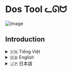 # Dos Tool ᓚᘏᗢ

![Image](https://github.com/user-attachments/assets/3216e857-a591-46c6-ac36-b98ab480a1ad)

## Introduction
<details>
<summary> 🇻🇳  Tiếng Việt</summary>

## Mô tả

**Dos Tool** là một công cụ mã nguồn mở được viết bằng Python, cho phép bạn thực hiện các cuộc tấn công DoS (Từ chối Dịch vụ) vào các máy chủ web. Công cụ này hỗ trợ nhiều phương thức tấn công khác nhau, bao gồm:

*   **GET Flood:** Gửi một lượng lớn các yêu cầu GET đến máy chủ mục tiêu.
*   **POST Flood:** Gửi một lượng lớn các yêu cầu POST với dữ liệu ngẫu nhiên đến máy chủ mục tiêu.
*   **Mixed HTTP Methods:**  Kết hợp các phương thức HTTP khác nhau (GET, POST, PUT, DELETE) để tấn công.
*   **Slowloris:** Duy trì nhiều kết nối HTTP đến máy chủ mục tiêu, nhưng chỉ gửi các header không hoàn chỉnh, làm cạn kiệt tài nguyên của máy chủ.
*   **R.U.D.Y (R-U-Dead-Yet):** Gửi các yêu cầu POST với trường `Content-Length` rất lớn, nhưng sau đó gửi dữ liệu thực tế rất chậm, từng byte một, làm máy chủ phải chờ đợi trong thời gian dài.
*  **Search Engine Attack:**  Gửi requests đến trang tìm kiếm (ví dụ như: /search?=...).

Công cụ cũng cho phép bạn tùy chỉnh các tham số như số lượng luồng, thời gian tấn công, User-Agent, cookie, và nhiều tham số khác.

## ⚠️ Cảnh báo ⚠️

*   **Trách nhiệm pháp lý:** Việc sử dụng công cụ này để tấn công các hệ thống mà bạn không có quyền truy cập là **bất hợp pháp** và có thể dẫn đến hậu quả pháp lý nghiêm trọng.  Chỉ sử dụng công cụ này trên các hệ thống mà bạn có quyền kiểm thử.
*   **Ảnh hưởng đến hệ thống:** Các cuộc tấn công DoS có thể làm gián đoạn hoặc ngừng hoạt động của các dịch vụ trực tuyến. Hãy cân nhắc kỹ lưỡng trước khi thực hiện tấn công.
*   **Mục đích giáo dục:** Công cụ này được thiết kế cho mục đích giáo dục và nghiên cứu bảo mật. Tác giả không chịu trách nhiệm cho bất kỳ hành vi sử dụng sai mục đích nào.

## Các tính năng chính

*   **Đa luồng:** Tấn công đồng thời bằng nhiều luồng, tăng hiệu quả tấn công.
*   **Tùy biến cao:**  Cho phép tùy chỉnh nhiều tham số như:
    *   Số lượng luồng.
    *   Thời gian tấn công.
    *   User-Agent (từ file hoặc thủ công).
    *   Cookie.
    *   Headers tùy chỉnh (cho Slowloris và R.U.D.Y).
    *   Tốc độ làm mới (cập nhật thông tin).
*   **Hỗ trợ nhiều phương thức tấn công:** GET, POST, PUT, DELETE, Slowloris, R.U.D.Y, và Search Engine Attack.
*   **Giao diện trực quan:** Sử dụng thư viện `rich` để hiển thị thông tin trạng thái tấn công một cách đẹp mắt và dễ theo dõi.
*   **Logging:** Ghi lại log của cuộc tấn công vào file (tùy chọn).
*   **Tự động tạo User-Agent, Request:** Nếu bạn chọn.

## Cài đặt

1.  **Cài đặt Python:** Đảm bảo bạn đã cài đặt Python 3.7 trở lên.
2.  **Clone repository (hoặc tải xuống):**
    ```bash
    git clone https://github.com/Rin1809/Dos_Tool.git
    cd Dos-Tool
    ```
3.   **(Tùy chọn) Tạo và kích hoạt môi trường ảo:**  Điều này được khuyến nghị để tránh xung đột thư viện.
    ```bash
     python -m venv moitruongao
    ```

    * Trên window:
        ```
        moitruongao\Scripts\activate
        ```

    * Trên (Linux/macOS):
         ```
         source moitruongao/bin/activate
         ```
4.  **Cài đặt các thư viện cần thiết:**  `requirements.txt` đã được tạo sẵn (nằm trong folder).
    *Nếu chưa có `requirements.txt` hãy tạo thủ công (với nội dung liệt kê các thư viện sau):
        ```
        requests
        aiohttp
        rich
        ```
     ```bash
     pip install -r requirements.txt
     ```

## Cách sử dụng

1.  **Chạy file `run.bat`:** File này sẽ tự động kiểm tra và cài đặt môi trường ảo (nếu chưa có), cài đặt các thư viện cần thiết, và sau đó chạy công cụ.

2.  **Nhập các tham số:**  Công cụ sẽ yêu cầu bạn nhập các thông tin sau:
    *   **Chế độ tấn công:**  Chọn một trong các chế độ:
        *   **1:** Tấn công GET đơn giản (mặc định).
        *   **2:** Tấn công TÙY CHỈNH (cho phép chọn nhiều phương thức HTTP).
        *   **3:** Tấn công Slowloris.
        *   **4:** Tấn công R.U.D.Y.
        *   **5:**  Tấn công SEARCH
    *   **URL mục tiêu:**
        *   **Từ file:**  Nhập tên file chứa danh sách các URL (mỗi URL một dòng). Ví dụ: `urls.txt`.
        *   **Thủ công:** Nhập trực tiếp URL, ví dụ: `https://example.com`.
        *  Với Search engine, bạn nhập URL có dạng: `https://yurineko.my/search?query=` (Nếu thủ công), và làm theo hướng dẫn.
    *   **Số lượng luồng:**  Số lượng kết nối đồng thời (ví dụ: 100).
    *   **Tốc độ làm mới (refresh rate):**  Thời gian cập nhật thông tin trạng thái (ví dụ: 0.5 giây).
    *   **Thời gian tấn công:**  Thời gian tấn công (giây). Nhập `0` để tấn công vĩnh viễn (không khuyến khích).
    *   **Tùy chọn phương thức HTTP (nếu chọn chế độ TÙY CHỈNH):**  Nhập các phương thức tấn công, cách nhau bởi dấu phẩy, ví dụ: `GET, POST, PUT`.  Hoặc nhập `ALL` để chọn tất cả.
    *   **Tùy chọn cookie:**  Nếu muốn thêm cookie, nhập `y` và nhập giá trị cookie. Nếu không, nhập `n`.
    *   **Tùy chọn User-Agent:**
        *   **Từ file:**  Nhập tên file chứa danh sách User-Agent (mỗi User-Agent một dòng). Ví dụ: `user_agents.txt`.
        *   **Thủ công:** Nhập User-Agent trực tiếp.
    * **(Chỉ với SLOWLORIS) Ports**  chọn: `80` (HTTP), `443` (HTTPS), hoặc cả hai (`3`).
    * **(Chỉ với SLOWLORIS và R.U.D.Y)**  Chọn lấy header `tự động` hay `thủ công`.
    *   **Lưu log:**  Nếu muốn lưu log, nhập `y`. Nếu không, nhập `n`.

3.  **Theo dõi tiến trình:** Công cụ sẽ hiển thị bảng trạng thái tấn công, bao gồm các thông tin:
    *   Tổng số luồng.
    *   Tổng số yêu cầu.
    *   Số yêu cầu thành công.
    *   Số yêu cầu thất bại.
    *   Thời gian đã trôi qua.
    *   Tiến trình chi tiết cho từng URL (đã hoàn thành / tổng số, phần trăm, tốc độ).
    *   Log các hoạt động gần đây (10 hoạt động cuối).

4.  **Dừng tấn công:**  Nhấn `Ctrl + C` để dừng tấn công.

## Ví dụ chi tiết (rất chi tiết, từng option 1)

**Ví dụ 1: Tấn công GET đơn giản vào một URL**

1.  Chạy `run.bat`.
2.  Chọn chế độ tấn công: `1` (GET).
3.  Chọn cách nhập URL: `2` (thủ công).
4.  Nhập URL: `https://example.com`.
5.  Nhập số luồng: `50`.
6.  Nhập tốc độ làm mới: `0.5`.
7.  Nhập thời gian tấn công: `60` (tấn công trong 60 giây).
8.  Thêm cookie?: `n`.
9.  Chọn User-Agent: `2` (thủ công).
10. Nhập User-Agent: `Mozilla/5.0 (Windows NT 10.0; Win64; x64) AppleWebKit/537.36 (KHTML, like Gecko) Chrome/91.0.4472.124 Safari/537.36`.
11. Lưu log?: `y`.

**Ví dụ 2: Tấn công tùy chỉnh với nhiều phương thức HTTP vào nhiều URL từ file**

1.  Tạo một file `urls.txt` với nội dung sau (mỗi URL một dòng):

    ```
    https://example.com
    https://example.net
    https://example.org
    ```
2.  Chạy `run.bat`.
3.  Chọn chế độ tấn công: `2` (TÙY CHỈNH).
4.  Chọn cách nhập URL: `1` (từ file).
5.  Nhập tên file: `urls.txt`.
6.  Nhập số luồng: `100`.
7.  Nhập tốc độ làm mới: `1`.
8.  Nhập thời gian tấn công: `0` (tấn công vĩnh viễn - *không khuyến khích*, hãy cẩn thận!).
9.  Chọn các phương thức HTTP: `GET, POST`.
10. Thêm cookie?: `y`.
11. Nhập giá trị cookie: `sessionid=abcdef123456; csrftoken=xyz789`.
12. Chọn User-Agent: `1` (từ file).
13. Nhập tên file chứa User-Agent: `user_agents.txt` (bạn cần tạo file này, mỗi dòng một User-Agent).
14. Lưu log?: `n`.

**Ví dụ 3: Tấn công Slowloris**

1.  Chạy `run.bat`
2.  Chọn chế độ tấn công: `3` (Slowloris).
3.  Chọn cách nhập URL: `2` (Nhập thủ công)
4. Nhập URL: `http://example.com`
5. Nhập số lượng: `200`.
6.  Nhập tốc độ làm mới: `0.5`.
7. Nhập thời gian tấn công `30`.
8. Thêm cookie: `n`.
9. Chọn cách lấy headers: `1` (tự động) (Với Slowloris thì nên tự động)
10. Chọn cổng tấn công `3` (Cả hai 80 và 443)
11. Lưu log: `n`

**Ví dụ 4: Tấn công R.U.D.Y.**
Tương tự như trên, nhưng:
 *  Chọn chế độ tấn công `4`.
 * Nên chọn lấy Headers `tự động`.

**Ví dụ 5: Tấn công Search engine**
1.  Chạy `run.bat`
2.  Chọn chế độ tấn công: `5`.
3.  Chọn cách nhập URL: `2` (thủ công)
4. Nhập url search: `https://example.com/search?q=`.
5. Chọn `Có` muốn thêm từ khóa tìm kiếm không?: `y`
6. Nhập từ khóa: `dos,attack,python`.
7.  Và nhập các thông tin khác (threads, time,...)

**Lưu ý quan trọng về Slowloris và R.U.D.Y:**

*   Hai phương thức tấn công này khai thác các lỗ hổng ở tầng ứng dụng (Layer 7), không phải tầng mạng (Layer 3/4 như SYN Flood).
*   Chúng hoạt động bằng cách làm cho máy chủ web "bận rộn" với các kết nối dở dang, thay vì làm quá tải băng thông.
*   Cần điều chỉnh các tham số (như số lượng luồng, thời gian chờ) cho phù hợp với từng mục tiêu.

</details>

<details>
<summary> 🇬🇧 English</summary>

## Description

**Dos Tool** is an open-source tool written in Python that allows you to perform DoS (Denial of Service) attacks on web servers.  This tool supports various attack methods, including:

*   **GET Flood:** Sends a large number of GET requests to the target server.
*   **POST Flood:** Sends a large number of POST requests with random data to the target server.
*   **Mixed HTTP Methods:** Combines different HTTP methods (GET, POST, PUT, DELETE) to attack.
*   **Slowloris:** Maintains multiple HTTP connections to the target server, but only sends incomplete headers, exhausting the server's resources.
*   **R.U.D.Y (R-U-Dead-Yet):** Sends POST requests with a very large `Content-Length` field, but then sends the actual data very slowly, byte by byte, forcing the server to wait for a long time.
* **Search Engine Attack:** Sends requests to a search page (eg: /search?=...).

The tool also allows you to customize parameters such as the number of threads, attack duration, User-Agent, cookies, and more.

## ⚠️ Warning ⚠️

*   **Legal Responsibility:** Using this tool to attack systems that you do not have access to is **illegal** and can lead to serious legal consequences. Only use this tool on systems that you have permission to test.
*   **System Impact:** DoS attacks can disrupt or shut down online services. Consider carefully before carrying out an attack.
*   **Educational Purpose:** This tool is designed for educational and security research purposes. The author is not responsible for any misuse.

## Key Features

*   **Multi-threaded:** Attack simultaneously with multiple threads, increasing attack effectiveness.
*   **Highly Customizable:**  Allows you to customize many parameters such as:
    *   Number of threads.
    *   Attack duration.
    *   User-Agent (from file or manually).
    *   Cookies.
    *   Custom Headers (for Slowloris and R.U.D.Y).
    * Refresh Rate.
*   **Supports multiple attack methods:** GET, POST, PUT, DELETE, Slowloris, R.U.D.Y, and Search Engine Attack.
*   **Intuitive Interface:** Uses the `rich` library to display attack status information in a beautiful and easy-to-follow way.
*   **Logging:**  Logs the attack to a file (optional).
* **Auto generate User-Agent, Requests headers** (If you choose)

## Installation

1.  **Install Python:** Make sure you have Python 3.7 or later installed.
2.  **Clone the repository (or download):**
    ```bash
    git clone https://github.com/Rin1809/Dos_Tool.git)
    cd Dos-Tool
    ```
3.  **(Optional) Create and activate a virtual environment:**  This is recommended to avoid library conflicts.
     ```bash
     python -m venv venv
     ```
     * On Windows:
        ```
        venv\Scripts\activate
        ```
     * On Linux/macOS:
        ```
         source venv/bin/activate
        ```

4.  **Install the required libraries:** `requirements.txt` is included in the folder.
      *If `requirements.txt` is missing, create one manually (list these libs):
        ```
        requests
        aiohttp
        rich
        ```
    ```bash
    pip install -r requirements.txt
    ```

## Usage

1.  **Run the `run.bat` file:** This file will automatically check and install the virtual environment (if it doesn't exist), install the necessary libraries, and then run the tool.

2.  **Enter the parameters:** The tool will ask you to enter the following information:
    *   **Attack Mode:**  Choose one of the following modes:
        *   **1:** Simple GET attack (default).
        *   **2:** CUSTOM attack (allows you to select multiple HTTP methods).
        *   **3:** Slowloris attack.
        *   **4:** R.U.D.Y attack.
        * **5:** Search Attack.
    *   **Target URL:**
        *   **From file:** Enter the name of the file containing the list of URLs (one URL per line).  Example: `urls.txt`.
        *   **Manually:** Enter the URL directly, for example: `https://example.com`.
        * With search engines, use URLs like: `https://yurineko.my/search?query=` (Manually), follow instructions.
    *   **Number of threads:**  The number of concurrent connections (e.g., 100).
    *   **Refresh rate:** The time to update the status information (e.g., 0.5 seconds).
    *   **Attack time:**  The duration of the attack (seconds). Enter `0` for a perpetual attack (not recommended).
    *   **HTTP method options (if CUSTOM mode is selected):** Enter the attack methods, separated by commas, for example: `GET, POST, PUT`. Or enter `ALL` to select all.
    *   **Cookie options:** If you want to add a cookie, enter `y` and enter the cookie value.  Otherwise, enter `n`.
    *   **User-Agent options:**
        *   **From file:**  Enter the name of the file containing the User-Agent list (one User-Agent per line). Example: `user_agents.txt`.
        *   **Manually:** Enter the User-Agent directly.
    * **(SLOWLORIS only)**:  Select ports `80` (HTTP), `443` (HTTPS), or both (`3`).
    * **(SLOWLORIS and R.U.D.Y only):** Select headers are generated `automatically` or `manually`.
    *   **Save log:**  If you want to save the log, enter `y`.  Otherwise, enter `n`.

3.  **Monitor progress:**  The tool will display an attack status table, including information:
    *   Total number of threads.
    *   Total number of requests.
    *   Number of successful requests.
    *   Number of failed requests.
    *   Elapsed time.
    *   Detailed progress for each URL (completed / total, percentage, speed).
    *   Log of recent activity (last 10 activities).

4.  **Stop attack:** Press `Ctrl + C` to stop the attack.

## Detailed Examples

**Example 1: Simple GET attack on a single URL**

1.  Run `run.bat`.
2.  Choose attack mode: `1` (GET).
3.  Choose how to enter the URL: `2` (manually).
4.  Enter URL: `https://example.com`.
5.  Enter the number of threads: `50`.
6.  Enter refresh rate: `0.5`.
7.  Enter attack time: `60` (attack for 60 seconds).
8.  Add cookie?: `n`.
9.  Choose User-Agent: `2` (manually).
10. Enter User-Agent: `Mozilla/5.0 (Windows NT 10.0; Win64; x64) AppleWebKit/537.36 (KHTML, like Gecko) Chrome/91.0.4472.124 Safari/537.36`.
11. Save log?: `y`.

**Example 2: Custom attack with multiple HTTP methods on multiple URLs from a file**

1.  Create a `urls.txt` file with the following content (one URL per line):

    ```
    https://example.com
    https://example.net
    https://example.org
    ```

2.  Run `run.bat`.
3.  Choose attack mode: `2` (CUSTOM).
4.  Choose how to enter the URL: `1` (from file).
5.  Enter file name: `urls.txt`.
6.  Enter number of threads: `100`.
7.  Enter refresh rate: `1`.
8.  Enter attack time: `0` (perpetual attack - *not recommended*, be careful!).
9.  Choose HTTP methods: `GET, POST`.
10. Add cookie?: `y`.
11. Enter cookie value: `sessionid=abcdef123456; csrftoken=xyz789`.
12. Choose User-Agent: `1` (from file).
13. Enter the name of the User-Agent file: `user_agents.txt` (you need to create this file, one User-Agent per line).
14. Save log?: `n`.

**Example 3: Slowloris Attack**

1.  Run `run.bat`
2.  Choose attack mode: `3` (Slowloris)
3. Choose how to input url: `2` (Manually)
4. Enter url `http://example.com`.
5. Enter threads: `200`
6. Enter refresh rate `0.5`.
7. Enter attack time: `30`
8. Add cookie: `n`
9. Choose headers method: `1` (automatically)
10. Choose attack ports: `3` (both 80 and 443).
11. Save log?: `n`

**Example 4: R.U.D.Y. Attack**
Similar, but:
   * Select mode `4`.
   * Recommend to get headers `automatically`.

**Example 5: Search Engine Attack**
1. Run `run.bat`.
2. Choose attack mode: `5` (Search).
3. Choose url input `2` (Manually).
4. Enter url `https://example.com/search?q=`.
5.  Select `y` to input keywords.
6. Input: `dos,attack,python`
7. And input others infomations (threads, time,...)

**Important notes about Slowloris and R.U.D.Y.:**

*   These two attack methods exploit vulnerabilities in the application layer (Layer 7), not the network layer (Layer 3/4 like SYN Flood).
*   They work by keeping web servers "busy" with dangling connections, rather than overloading bandwidth.
*   Parameters (such as number of threads, timeouts) need to be adjusted for each target.
</details>

<details>
<summary> 🇯🇵 日本語</summary>

## 説明

**Dos Tool** は、Python で書かれたオープンソースのツールで、Web サーバーに対して DoS (Denial of Service) 攻撃を実行できます。このツールは、次のようなさまざまな攻撃方法をサポートしています。

*   **GET Flood:** 大量のリクエストをターゲット サーバーに送信します。
*   **POST Flood:** ランダムなデータを含む大量の POST リクエストをターゲット サーバーに送信します。
*   **Mixed HTTP Methods:** さまざまな HTTP メソッド (GET、POST、PUT、DELETE) を組み合わせて攻撃します。
*   **Slowloris:** ターゲット サーバーへの複数の HTTP 接続を維持しますが、不完全なヘッダーのみを送信し、サーバーのリソースを使い果たします。
*   **R.U.D.Y (R-U-Dead-Yet):** 非常に大きな `Content-Length` フィールドを持つ POST リクエストを送信しますが、実際のデータを非常にゆっくりと (1 バイトずつ) 送信し、サーバーを長時間待機させます。
*   **検索エンジンの攻撃:** 検索ページへのリクエストを送信します (例: /search?=...)。

このツールでは、スレッド数、攻撃時間、User-Agent、Cookie などのパラメーターをカスタマイズすることもできます。

## ⚠️ 警告 ⚠️

*   **法的責任:** このツールを使用してアクセス権のないシステムを攻撃することは**違法**であり、深刻な法的結果を招く可能性があります。 このツールは、テストする権限があるシステムでのみ使用してください。
*   **システムへの影響:** DoS 攻撃は、オンライン サービスを中断またはシャットダウンする可能性があります。 攻撃を実行する前に、慎重に検討してください。
*   **教育目的:** このツールは、教育およびセキュリティ研究を目的として設計されています。 著者は、誤用について責任を負いません。

## 主な機能

*   **マルチスレッド:** 複数のスレッドで同時に攻撃し、攻撃効果を高めます。
*   **高度なカスタマイズ性:** 次のような多くのパラメーターをカスタマイズできます。
    *   スレッド数。
    *   攻撃時間。
    *   User-Agent (ファイルから、または手動で)。
    *   Cookie。
    *   カスタム ヘッダー (Slowloris および R.U.D.Y 用)。
    * 更新頻度
*   **複数の攻撃方法をサポート:** GET、POST、PUT、DELETE、Slowloris、R.U.D.Y、および検索エンジンの攻撃。
*   **直感的なインターフェース:** `rich` ライブラリを使用して、攻撃ステータス情報を美しく、わかりやすく表示します。
*   **ログ:** 攻撃のログをファイルに記録します (オプション)。
* **User-Agent、リクエストヘッダーを自動生成します** (選択した場合)。

## インストール

1.  **Python のインストール:** Python 3.7 以降がインストールされていることを確認してください。
2.  **リポジトリのクローン (またはダウンロード):**
    ```bash
    git clone https://github.com/Rin1809/Dos_Tool.git
    cd Dos-Tool
    ```
3.  **(オプション) 仮想環境を作成してアクティブ化する:** ライブラリの競合を避けるために、これをお勧めします。
     ```bash
     python -m venv venv
     ```

      * Windowsの場合:
         ```
         venv\Scripts\activate
         ```

     * Linux/macOS の場合:
         ```
         source venv/bin/activate
         ```
4.  **必要なライブラリをインストールします:** `requirements.txt`はフォルダーに含まれています。
   * `requirements.txt` がない場合は、手動で作成します (次のライブラリをリストします)。
    ```
    requests
    aiohttp
    rich
    ```
    ```bash
    pip install -r requirements.txt
    ```

## 使用方法

1.  **`run.bat` ファイルを実行します:** このファイルは、仮想環境を自動的にチェックしてインストールし (存在しない場合)、必要なライブラリをインストールしてから、ツールを実行します。

2.  **パラメーターを入力します:** ツールは、次の情報を入力するように求めます。
    *   **攻撃モード:** 次のいずれかのモードを選択します。
        *   **1:** 単純な GET 攻撃 (デフォルト)。
        *   **2:** カスタム攻撃 (複数の HTTP メソッドを選択できます)。
        *   **3:** Slowloris 攻撃。
        *   **4:** R.U.D.Y 攻撃。
        * **5:** 検索エンジンの攻撃。
    *   **ターゲット URL:**
        *   **ファイルから:** URL のリスト (1 行に 1 つの URL) を含むファイルの名前を入力します。 例: `urls.txt`.
        *   **手動:** URL を直接入力します。例: `https://example.com`.
        * 検索エンジンの場合は、次のようなURLを使用します: `https://yurineko.my/search?query=` (手動で)、指示に従います。
    *   **スレッド数:** 同時接続数 (例: 100)。
    *   **更新頻度:** ステータス情報を更新する時間 (例: 0.5 秒)。
    *   **攻撃時間:** 攻撃時間 (秒)。 永続的な攻撃の場合は `0` を入力します (推奨しません)。
    *   **HTTP メソッド オプション (カスタム モードが選択されている場合):** 攻撃メソッドをコンマで区切って入力します。例: `GET, POST, PUT`.  または、すべてを選択するには `ALL` と入力します。
    *   **Cookie オプション:** Cookie を追加する場合は、`y` を入力して Cookie 値を入力します。 それ以外の場合は、`n` を入力します。
    *   **User-Agent オプション:**
        *   **ファイルから:** User-Agent リスト (1 行に 1 つの User-Agent) を含むファイルの名前を入力します。例: `user_agents.txt`.
        *   **手動:** User-Agent を直接入力します。
    * **(SLOWLORIS のみ):** ポート `80` (HTTP)、`443` (HTTPS)、または両方 (`3`) を選択します。
    *   **(SLOWLORIS および R.U.D.Y のみ):** ヘッダーを`自動的`に生成するか、`手動`で生成するかを選択します。
    *   **ログを保存:** ログを保存する場合は、`y` を入力します。 それ以外の場合は、`n` を入力します。

3.  **進行状況の監視:** ツールは、攻撃ステータス テーブルを表示します。これには次の情報が含まれます。
    *   スレッドの総数。
    *   リクエストの総数。
    *   成功したリクエストの数。
    *   失敗したリクエストの数。
    *   経過時間。
    *   各 URL の詳細な進行状況 (完了 / 合計、パーセンテージ、速度)。
    *   最近のアクティビティのログ (最後のアクティビティ 10 件)。

4.  **攻撃を停止:** `Ctrl + C` を押して攻撃を停止します。

## 詳細な例

**例 1: 単一の URL に対する単純な GET 攻撃**

1.  `run.bat` を実行します。
2.  攻撃モードを選択します: `1` (GET)。
3.  URL の入力方法を選択します: `2` (手動)。
4.  URL を入力します: `https://example.com`.
5.  スレッド数を入力します: `50`.
6.  更新頻度を入力します: `0.5`.
7.  攻撃時間を入力します: `60` (60 秒間攻撃)。
8.  Cookie を追加しますか?: `n`.
9.  User-Agent を選択します: `2` (手動)。
10. User-Agent を入力します: `Mozilla/5.0 (Windows NT 10.0; Win64; x64) AppleWebKit/537.36 (KHTML, like Gecko) Chrome/91.0.4472.124 Safari/537.36`.
11. ログを保存しますか?: `y`.

**例 2: ファイルから複数の URL に対して複数の HTTP メソッドを使用したカスタム攻撃**

1.  次の内容の `urls.txt` ファイルを作成します (1 行に 1 つの URL)。

    ```
    https://example.com
    https://example.net
    https://example.org
    ```

2.  `run.bat` を実行します。
3.  攻撃モードを選択します: `2` (カスタム)。
4.  URL の入力方法を選択します: `1` (ファイルから)。
5.  ファイル名を入力します: `urls.txt`.
6.  スレッド数を入力します: `100`.
7.  更新頻度を入力します: `1`.
8.  攻撃時間を入力します: `0` (永続的な攻撃 - *推奨しません*、注意してください!)。
9.  HTTP メソッドを選択します: `GET, POST`.
10. Cookie を追加しますか?: `y`.
11. Cookie 値を入力します: `sessionid=abcdef123456; csrftoken=xyz789`.
12. User-Agent を選択します: `1` (ファイルから)。
13. User-Agent ファイルの名前を入力します: `user_agents.txt` (このファイルを作成する必要があります。1 行に 1 つの User-Agent)。
14. ログを保存しますか?: `n`.

**例 3: Slowloris 攻撃**

1.  `run.bat` を実行する
2.  攻撃モードを選択: `3` (Slowloris)
3.  URL の入力方法: `2` (手動)
4.  URLを入力: `http://example.com`
5. スレッド数を入力: `200`
6. 更新頻度を入力: `0.5`
7.  攻撃時間入力: `30`
8.  Cookie を追加: `n`
9.  ヘッダーの取得方法を選択: `1` (自動)。
10. 攻撃ポートを選択: `3` (80 と 443 の両方)。
11. ログを保存しますか: `n`

**例 4: R.U.D.Y. 攻撃**

これも同様ですが：
   * モード`4`を選択してください
   * ヘッダーを`自動的に`取得することをお勧めします。

**例 5: 検索エンジンの攻撃**

1. `run.bat` を実行する。
2.  攻撃モードを選択: `5` (検索)。
3.  URL の入力方法: `2` (手動)。
4.  URLを入力: `https://example.com/search?q=`.
5. キーワードを入力するには、`y` を選択します。
6. 入力: `dos,attack,python`.
7. その他の情報 (スレッド、時間など) を入力します。

**Slowloris と R.U.D.Y. に関する重要な注意事項:**

*   これらの 2 つの攻撃方法は、(SYN Flood のようなネットワーク層 (レイヤー 3/4) ではなく) アプリケーション層 (レイヤー 7) の脆弱性を悪用します。
*   これらは、帯域幅を過負荷にするのではなく、接続を切断した状態で Web サーバーを「ビジー」状態にすることで機能します。
*   パラメーター (スレッド数、タイムアウトなど) は、各ターゲットに合わせて調整する必要があります。

</details>
